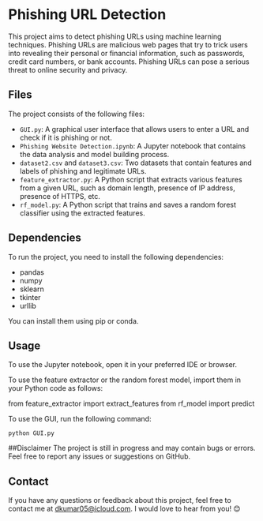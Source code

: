 # Phishing URL Detection

This project aims to detect phishing URLs using machine learning techniques. Phishing URLs are malicious web pages that try to trick users into revealing their personal or financial information, such as passwords, credit card numbers, or bank accounts. Phishing URLs can pose a serious threat to online security and privacy.

## Files

The project consists of the following files:

- `GUI.py`: A graphical user interface that allows users to enter a URL and check if it is phishing or not.
- `Phishing Website Detection.ipynb`: A Jupyter notebook that contains the data analysis and model building process.
- `dataset2.csv` and `dataset3.csv`: Two datasets that contain features and labels of phishing and legitimate URLs.
- `feature_extractor.py`: A Python script that extracts various features from a given URL, such as domain length, presence of IP address, presence of HTTPS, etc.
- `rf_model.py`: A Python script that trains and saves a random forest classifier using the extracted features.

## Dependencies

To run the project, you need to install the following dependencies:

- pandas
- numpy
- sklearn
- tkinter
- urllib

You can install them using pip or conda.

## Usage
To use the Jupyter notebook, open it in your preferred IDE or browser.

To use the feature extractor or the random forest model, import them in your Python code as follows:

from feature_extractor import extract_features
from rf_model import predict

To use the GUI, run the following command:

`python GUI.py`

##Disclaimer
The project is still in progress and may contain bugs or errors. Feel free to report any issues or suggestions on GitHub. 

## Contact
If you have any questions or feedback about this project, feel free to contact me at dkumar05@icloud.com. I would love to hear from you! 😊
